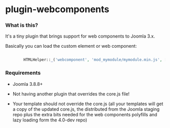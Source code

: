 # plugin-webcomponents

### What is this?
It's a tiny plugin that brings support for web components to Joomla 3.x.

Basically you can load the custom element or web component:

```php

		HTMLHelper::_('webcomponent', 'mod_mymodule/mymodule.min.js', ['version' => 'auto', 'relative' => true]);

```

### Requirements

- Joomla 3.8.8+

- Not having another plugin that overrides the core.js file!

- Your template should not override the core.js (all your templates will get a copy of the updated core.js, the distributed from the Joomla staging repo plus the extra bits needed for the web components polyfills and lazy loading form the 4.0-dev repo)



